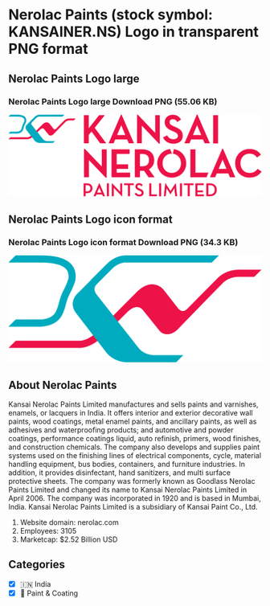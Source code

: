 # Nerolac Paints (stock symbol: KANSAINER.NS) Logo in transparent PNG format

## Nerolac Paints Logo large

### Nerolac Paints Logo large Download PNG (55.06 KB)

![Nerolac Paints Logo large Download PNG (55.06 KB)](/img/orig/KANSAINER.NS_BIG-4ad69786.png)

## Nerolac Paints Logo icon format

### Nerolac Paints Logo icon format Download PNG (34.3 KB)

![Nerolac Paints Logo icon format Download PNG (34.3 KB)](/img/orig/KANSAINER.NS-1eb672bb.png)

## About Nerolac Paints

Kansai Nerolac Paints Limited manufactures and sells paints and varnishes, enamels, or lacquers in India. It offers interior and exterior decorative wall paints, wood coatings, metal enamel paints, and ancillary paints, as well as adhesives and waterproofing products; and automotive and powder coatings, performance coatings liquid, auto refinish, primers, wood finishes, and construction chemicals. The company also develops and supplies paint systems used on the finishing lines of electrical components, cycle, material handling equipment, bus bodies, containers, and furniture industries. In addition, it provides disinfectant, hand sanitizers, and multi surface protective sheets. The company was formerly known as Goodlass Nerolac Paints Limited and changed its name to Kansai Nerolac Paints Limited in April 2006. The company was incorporated in 1920 and is based in Mumbai, India. Kansai Nerolac Paints Limited is a subsidiary of Kansai Paint Co., Ltd.

1. Website domain: nerolac.com
2. Employees: 3105
3. Marketcap: $2.52 Billion USD


## Categories
- [x] 🇮🇳 India
- [x] 🎨 Paint & Coating
